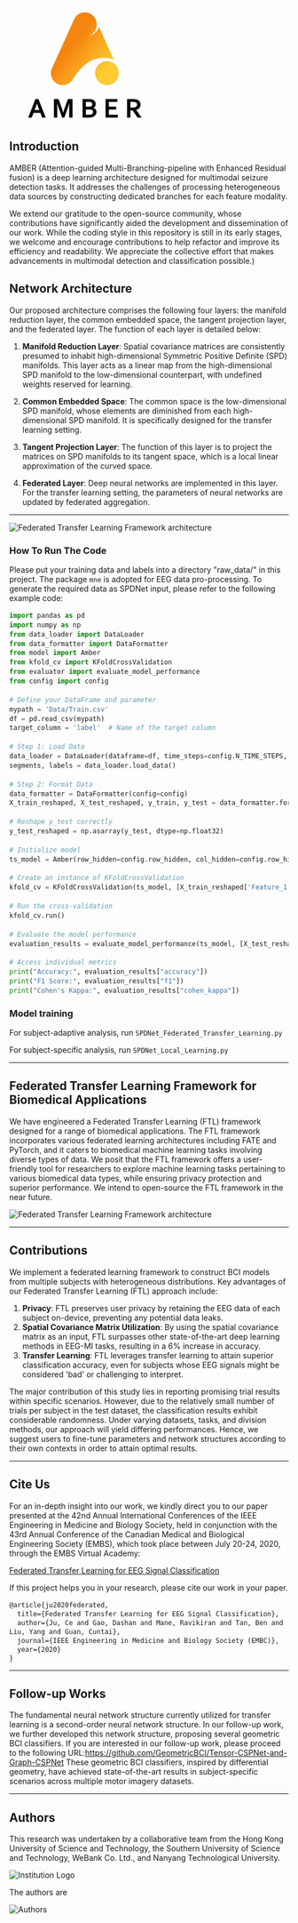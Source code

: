
![Federated Transfer Learning Framework architecture](Images/3.png)
## Introduction
AMBER (Attention-guided Multi-Branching-pipeline with Enhanced Residual fusion) is a deep learning architecture designed for multimodal seizure detection tasks. It addresses the challenges of processing heterogeneous data sources by constructing dedicated branches for each feature modality. 

We extend our gratitude to the open-source community, whose contributions have significantly aided the development and dissemination of our work. While the coding style in this repository is still in its early stages, we welcome and encourage contributions to help refactor and improve its efficiency and readability. We appreciate the collective effort that makes advancements in multimodal detection and classification possible.)




## Network Architecture


Our proposed architecture comprises the following four layers: the manifold reduction layer, the common embedded space, the tangent projection layer, and the federated layer. The function of each layer is detailed below:

1. **Manifold Reduction Layer**: Spatial covariance matrices are consistently presumed to inhabit high-dimensional Symmetric Positive Definite (SPD) manifolds. This layer acts as a linear map from the high-dimensional SPD manifold to the low-dimensional counterpart, with undefined weights reserved for learning.

2. **Common Embedded Space**: The common space is the low-dimensional SPD manifold, whose elements are diminished from each high-dimensional SPD manifold. It is specifically designed for the transfer learning setting.

3. **Tangent Projection Layer**: The function of this layer is to project the matrices on SPD manifolds to its tangent space, which is a local linear approximation of the curved space.

4. **Federated Layer**: Deep neural networks are implemented in this layer. For the transfer learning setting, the parameters of neural networks are updated by federated aggregation.

---
![Federated Transfer Learning Framework architecture](https://github.com/jpordoy/AMBER/blob/master/Images/model_plot.png)


### How To Run The Code
Please put your training data and labels into a directory "raw_data/" in this project.
The package `mne` is adopted for EEG data pro-processing. To generate the required data as SPDNet input, please refer to the following example code: 

```python        
import pandas as pd
import numpy as np
from data_loader import DataLoader
from data_formatter import DataFormatter
from model import Amber
from kfold_cv import KFoldCrossValidation
from evaluator import evaluate_model_performance
from config import config

# Define your DataFrame and parameter
mypath = 'Data/Train.csv'
df = pd.read_csv(mypath)
target_column = 'label'  # Name of the target column

# Step 1: Load Data
data_loader = DataLoader(dataframe=df, time_steps=config.N_TIME_STEPS, step=config.step, target_column=target_column)
segments, labels = data_loader.load_data()

# Step 2: Format Data
data_formatter = DataFormatter(config=config)
X_train_reshaped, X_test_reshaped, y_train, y_test = data_formatter.format_data(segments, labels)

# Reshape y_test correctly
y_test_reshaped = np.asarray(y_test, dtype=np.float32)

# Initialize model
ts_model = Amber(row_hidden=config.row_hidden, col_hidden=config.row_hidden, num_classes=config.N_CLASSES)

# Create an instance of KFoldCrossValidation
kfold_cv = KFoldCrossValidation(ts_model, [X_train_reshaped['Feature_1'], X_train_reshaped['Feature_2']], y_train)

# Run the cross-validation
kfold_cv.run()

# Evaluate the model performance
evaluation_results = evaluate_model_performance(ts_model, [X_test_reshaped['Feature_1'], X_test_reshaped['Feature_2']], y_test_reshaped)

# Access individual metrics
print("Accuracy:", evaluation_results["accuracy"])
print("F1 Score:", evaluation_results["f1"])
print("Cohen's Kappa:", evaluation_results["cohen_kappa"])

```

### Model training

For subject-adaptive analysis, run `SPDNet_Federated_Transfer_Learning.py `

For subject-specific analysis, run `SPDNet_Local_Learning.py`

---

## Federated Transfer Learning Framework for Biomedical Applications

We have engineered a Federated Transfer Learning (FTL) framework designed for a range of biomedical applications. The FTL framework incorporates various federated learning architectures including FATE and PyTorch, and it caters to biomedical machine learning tasks involving diverse types of data. We posit that the FTL framework offers a user-friendly tool for researchers to explore machine learning tasks pertaining to various biomedical data types, while ensuring privacy protection and superior performance. We intend to open-source the FTL framework in the near future.

![Federated Transfer Learning Framework architecture](Images/mdoel_plot.png)

---

## Contributions

We implement a federated learning framework to construct BCI models from multiple subjects with heterogeneous distributions. Key advantages of our Federated Transfer Learning (FTL) approach include:

1. **Privacy**: FTL preserves user privacy by retaining the EEG data of each subject on-device, preventing any potential data leaks.
2. **Spatial Covariance Matrix Utilization**: By using the spatial covariance matrix as an input, FTL surpasses other state-of-the-art deep learning methods in EEG-MI tasks, resulting in a 6% increase in accuracy.
3. **Transfer Learning**: FTL leverages transfer learning to attain superior classification accuracy, even for subjects whose EEG signals might be considered 'bad' or challenging to interpret.

The major contribution of this study lies in reporting promising trial results within specific scenarios. However, due to the relatively small number of trials per subject in the test dataset, the classification results exhibit considerable randomness. Under varying datasets, tasks, and division methods, our approach will yield differing performances. Hence, we suggest users to fine-tune parameters and network structures according to their own contexts in order to attain optimal results.

---


## Cite Us

For an in-depth insight into our work, we kindly direct you to our paper presented at the 42nd Annual International Conferences of the IEEE Engineering in Medicine and Biology Society, held in conjunction with the 43rd Annual Conference of the Canadian Medical and Biological Engineering Society (EMBS), which took place between July 20-24, 2020, through the EMBS Virtual Academy:

[Federated Transfer Learning for EEG Signal Classification](https://arxiv.org/abs/2004.12321)

If this project helps you in your research, please cite our work in your paper.

```
@article{ju2020federated,
  title={Federated Transfer Learning for EEG Signal Classification},
  author={Ju, Ce and Gao, Dashan and Mane, Ravikiran and Tan, Ben and Liu, Yang and Guan, Cuntai},
  journal={IEEE Engineering in Medicine and Biology Society (EMBC)},
  year={2020}
}
```
---

## Follow-up Works

The fundamental neural network structure currently utilized for transfer learning is a second-order neural network structure. In our follow-up work, we further developed this network structure, proposing several geometric BCI classifiers. If you are interested in our follow-up work, please proceed to the following URL:https://github.com/GeometricBCI/Tensor-CSPNet-and-Graph-CSPNet These geometric BCI classifiers, inspired by differential geometry, have achieved state-of-the-art results in subject-specific scenarios across multiple motor imagery datasets.

---

## Authors

This research was undertaken by a collaborative team from the Hong Kong University of Science and Technology, the Southern University of Science and Technology, WeBank Co. Ltd., and Nanyang Technological University.

![Institution Logo](https://github.com/DashanGao/Federated-Transfer-Leraning-for-EEG/blob/master/imgs/institution_logo.png)

The authors are

![Authors](https://github.com/DashanGao/Federated-Transfer-Leraning-for-EEG/blob/master/imgs/authors_embc.png)


